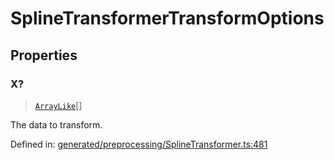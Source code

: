 # SplineTransformerTransformOptions

## Properties

### X?

> [`ArrayLike`](../types/ArrayLike.md)[]

The data to transform.

Defined in:  [generated/preprocessing/SplineTransformer.ts:481](https://github.com/transitive-bullshit/scikit-learn-ts/blob/122b3c0/packages/sklearn/src/generated/preprocessing/SplineTransformer.ts#L481)
